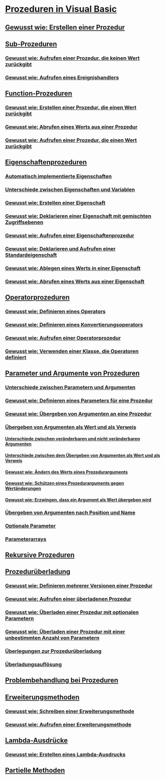 # [Prozeduren in Visual Basic](index.md)
## [Gewusst wie: Erstellen einer Prozedur](how-to-create-a-procedure.md)
## [Sub-Prozeduren](sub-procedures.md)
### [Gewusst wie: Aufrufen einer Prozedur, die keinen Wert zurückgibt](how-to-call-a-procedure-that-does-not-return-a-value.md)
### [Gewusst wie: Aufrufen eines Ereignishandlers](how-to-call-an-event-handler.md)
## [Function-Prozeduren](function-procedures.md)
### [Gewusst wie: Erstellen einer Prozedur, die einen Wert zurückgibt](how-to-create-a-procedure-that-returns-a-value.md)
### [Gewusst wie: Abrufen eines Werts aus einer Prozedur](how-to-return-a-value-from-a-procedure.md)
### [Gewusst wie: Aufrufen einer Prozedur, die einen Wert zurückgibt](how-to-call-a-procedure-that-returns-a-value.md)
## [Eigenschaftenprozeduren](property-procedures.md)
### [Automatisch implementierte Eigenschaften](auto-implemented-properties.md)
### [Unterschiede zwischen Eigenschaften und Variablen](differences-between-properties-and-variables.md)
### [Gewusst wie: Erstellen einer Eigenschaft](how-to-create-a-property.md)
### [Gewusst wie: Deklarieren einer Eigenschaft mit gemischten Zugriffsebenen](how-to-declare-a-property-with-mixed-access-levels.md)
### [Gewusst wie: Aufrufen einer Eigenschaftenprozedur](how-to-call-a-property-procedure.md)
### [Gewusst wie: Deklarieren und Aufrufen einer Standardeigenschaft](how-to-declare-and-call-a-default-property.md)
### [Gewusst wie: Ablegen eines Werts in einer Eigenschaft](how-to-put-a-value-in-a-property.md)
### [Gewusst wie: Abrufen eines Werts aus einer Eigenschaft](how-to-get-a-value-from-a-property.md)
## [Operatorprozeduren](operator-procedures.md)
### [Gewusst wie: Definieren eines Operators](how-to-define-an-operator.md)
### [Gewusst wie: Definieren eines Konvertierungsoperators](how-to-define-a-conversion-operator.md)
### [Gewusst wie: Aufrufen einer Operatorprozedur](how-to-call-an-operator-procedure.md)
### [Gewusst wie: Verwenden einer Klasse, die Operatoren definiert](how-to-use-a-class-that-defines-operators.md)
## [Parameter und Argumente von Prozeduren](procedure-parameters-and-arguments.md)
### [Unterschiede zwischen Parametern und Argumenten](differences-between-parameters-and-arguments.md)
### [Gewusst wie: Definieren eines Parameters für eine Prozedur](how-to-define-a-parameter-for-a-procedure.md)
### [Gewusst wie: Übergeben von Argumenten an eine Prozedur](how-to-pass-arguments-to-a-procedure.md)
### [Übergeben von Argumenten als Wert und als Verweis](passing-arguments-by-value-and-by-reference.md)
#### [Unterschiede zwischen veränderbaren und nicht veränderbaren Argumenten](differences-between-modifiable-and-nonmodifiable-arguments.md)
#### [Unterschiede zwischen dem Übergeben von Argumenten als Wert und als Verweis](differences-between-passing-an-argument-by-value-and-by-reference.md)
#### [Gewusst wie: Ändern des Werts eines Prozedurarguments](how-to-change-the-value-of-a-procedure-argument.md)
#### [Gewusst wie: Schützen eines Prozedurarguments gegen Wertänderungen](how-to-protect-a-procedure-argument-against-value-changes.md)
#### [Gewusst wie: Erzwingen, dass ein Argument als Wert übergeben wird](how-to-force-an-argument-to-be-passed-by-value.md)
### [Übergeben von Argumenten nach Position und Name](passing-arguments-by-position-and-by-name.md)
### [Optionale Parameter](optional-parameters.md)
### [Parameterarrays](parameter-arrays.md)
## [Rekursive Prozeduren](recursive-procedures.md)
## [Prozedurüberladung](procedure-overloading.md)
### [Gewusst wie: Definieren mehrerer Versionen einer Prozedur](how-to-define-multiple-versions-of-a-procedure.md)
### [Gewusst wie: Aufrufen einer überladenen Prozedur](how-to-call-an-overloaded-procedure.md)
### [Gewusst wie: Überladen einer Prozedur mit optionalen Parametern](how-to-overload-a-procedure-that-takes-optional-parameters.md)
### [Gewusst wie: Überladen einer Prozedur mit einer unbestimmten Anzahl von Parametern](how-to-overload-a-procedure-that-takes-an-indefinite-number-of-parameters.md)
### [Überlegungen zur Prozedurüberladung](considerations-in-overloading-procedures.md)
### [Überladungsauflösung](overload-resolution.md)
## [Problembehandlung bei Prozeduren](troubleshooting-procedures.md)
## [Erweiterungsmethoden](extension-methods.md)
### [Gewusst wie: Schreiben einer Erweiterungsmethode](how-to-write-an-extension-method.md)
### [Gewusst wie: Aufrufen einer Erweiterungsmethode](how-to-call-an-extension-method.md)
## [Lambda-Ausdrücke](lambda-expressions.md)
### [Gewusst wie: Erstellen eines Lambda-Ausdrucks](how-to-create-a-lambda-expression.md)
## [Partielle Methoden](partial-methods.md)
